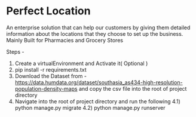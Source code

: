 # Perfect Location

An enterprise solution that can help our customers by giving them detailed information about the locations that they choose to set up the business.
Mainly Built for Pharmacies and Grocery Stores

Steps - 

1) Create a virtualEnvironment and Activate it( Optional )
2) pip install -r requirements.txt
3) Download the Dataset from - https://data.humdata.org/dataset/southasia_as434-high-resolution-population-density-maps and copy the csv file into the root of project directory
4) Navigate into the root of project directory and run the following
  4.1) python manage.py migrate
  4.2) python manage.py runserver
